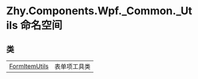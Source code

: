 # Zhy.Components.Wpf._Common._Utils 命名空间






## 类
<table>
<tr>
<td><a href="693ae606-5dd1-a00d-e872-1fcde6ed3922">FormItemUtils</a></td>
<td>表单项工具类</td></tr>
</table>